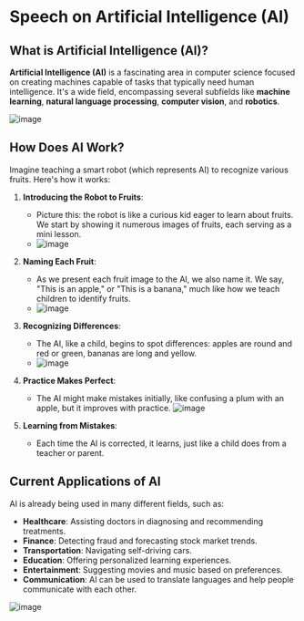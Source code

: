 # Speech on Artificial Intelligence (AI)

## What is Artificial Intelligence (AI)?

**Artificial Intelligence (AI)** is a fascinating area in computer science focused on creating machines capable of tasks that typically need human intelligence. It's a wide field, encompassing several subfields like **machine learning**, **natural language processing**, **computer vision**, and **robotics**.

![image](https://github.com/ixicale/ix/assets/45366419/bbc5f1c4-e3d8-4187-a855-4c93e99e961f)


## How Does AI Work?

Imagine teaching a smart robot (which represents AI) to recognize various fruits. Here's how it works:

1. **Introducing the Robot to Fruits**:
    - Picture this: the robot is like a curious kid eager to learn about fruits. We start by showing it numerous images of fruits, each serving as a mini lesson.
    - ![image](https://github.com/ixicale/ix/assets/45366419/02292133-0e98-426d-a5b3-14738f595804)


2. **Naming Each Fruit**:
    - As we present each fruit image to the AI, we also name it. We say, "This is an apple," or "This is a banana," much like how we teach children to identify fruits.
    - ![image](https://github.com/ixicale/ix/assets/45366419/a943810e-9b22-4cbe-b05a-d99a760bae1b)

3. **Recognizing Differences**:
    - The AI, like a child, begins to spot differences: apples are round and red or green, bananas are long and yellow.    
    - ![image](https://github.com/ixicale/ix/assets/45366419/915100bd-1197-42fb-b726-14585564270d)

4. **Practice Makes Perfect**:
    - The AI might make mistakes initially, like confusing a plum with an apple, but it improves with practice.
    ![image](https://github.com/ixicale/ix/assets/45366419/7329f391-3d33-4247-a726-4b792da654ee)

5. **Learning from Mistakes**:
    - Each time the AI is corrected, it learns, just like a child does from a teacher or parent.


## Current Applications of AI

AI is already being used in many different fields, such as:

- **Healthcare**: Assisting doctors in diagnosing and recommending treatments.
- **Finance**: Detecting fraud and forecasting stock market trends.
- **Transportation**: Navigating self-driving cars.
- **Education**: Offering personalized learning experiences.
- **Entertainment**: Suggesting movies and music based on preferences.
- **Communication**: AI can be used to translate languages and help people communicate with each other.

![image](https://github.com/ixicale/ix/assets/45366419/c7ca6558-1761-4ece-a144-540fd6e57faa)
